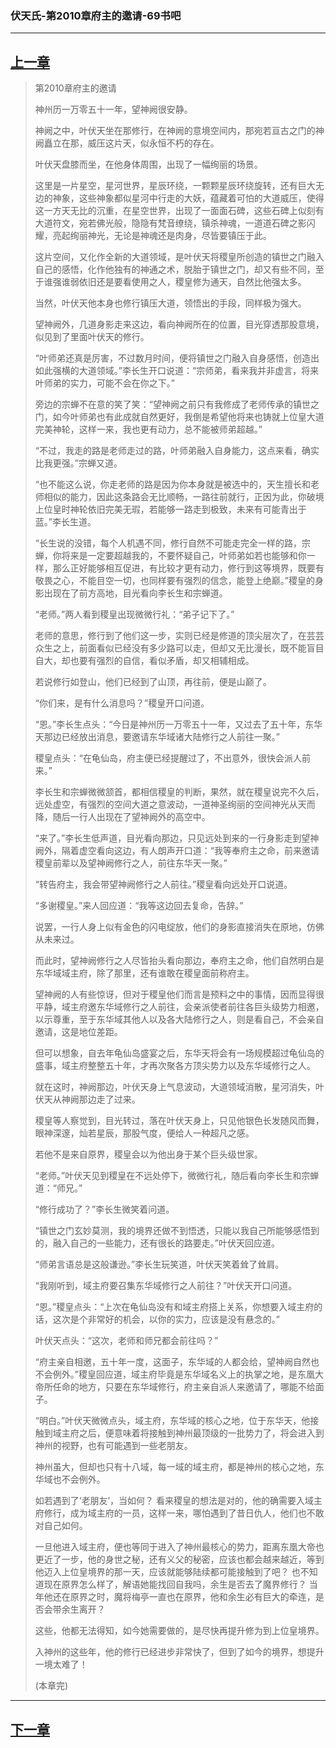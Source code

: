 ### 伏天氏-第2010章府主的邀请-69书吧

--------
[上一章](./0fe832b1151a5743d9290c159573b427.md)
--------


>
>
>
>第2010章府主的邀请
>
>神州历一万零五十一年，望神阙很安静。
>
>神阙之中，叶伏天坐在那修行，在神阙的意境空间内，那宛若亘古之门的神阙矗立在那，威压这片天，似永恒不朽的存在。
>
>叶伏天盘膝而坐，在他身体周围，出现了一幅绚丽的场景。
>
>这里是一片星空，星河世界，星辰环绕，一颗颗星辰环绕旋转，还有巨大无边的神象，这些神象都似星河中行走的大妖，蕴藏着可怕的大道威压，使得这一方天无比的沉重，在星空世界，出现了一面面石碑，这些石碑上似刻有大道符文，宛若佛光般，隐隐有梵音缭绕，镇杀神魂，一道道石碑之影闪耀，亮起绚丽神光，无论是神魂还是肉身，尽皆要镇压于此。
>
>这片空间，又化作全新的大道领域，是叶伏天将稷皇所创造的镇世之门融入自己的感悟，化作他独有的神通之术，脱胎于镇世之门，却又有些不同，至于谁强谁弱依旧还是要看使用之人，稷皇修为通天，自然比他强太多。
>
>当然，叶伏天他本身也修行镇压大道，领悟出的手段，同样极为强大。
>
>望神阙外，几道身影走来这边，看向神阙所在的位置，目光穿透那股意境，似见到了里面叶伏天的修行。
>
>“叶师弟还真是厉害，不过数月时间，便将镇世之门融入自身感悟，创造出如此强横的大道领域。”李长生开口说道：“宗师弟，看来我并非虚言，将来叶师弟的实力，可能不会在你之下。”
>
>旁边的宗蝉不在意的笑了笑：“望神阙之前只有我修成了老师传承的镇世之门，如今叶师弟也有此成就自然更好，我倒是希望他将来也铸就上位皇大道完美神轮，这样一来，我也更有动力，总不能被师弟超越。”
>
>“不过，我走的路是老师走过的路，叶师弟融入自身能力，这点来看，确实比我更强。”宗蝉又道。
>
>“也不能这么说，你走老师的路是因为你本身就是被选中的，天生擅长和老师相似的能力，因此这条路会无比顺畅，一路往前就行，正因为此，你破境上位皇时神轮依旧完美无瑕，若能够一路走到极致，未来有可能青出于蓝。”李长生道。
>
>“长生说的没错，每个人机遇不同，修行自然不可能走完全一样的路，宗蝉，你将来是一定要超越我的，不要怀疑自己，叶师弟如若也能够和你一样，那么正好能够相互促进，有比较才更有动力，修行到这等境界，既要有敬畏之心，不能目空一切，也同样要有强烈的信念，能登上绝巅。”稷皇的身影出现在了前方高地，目光看向李长生和宗蝉道。
>
>“老师。”两人看到稷皇出现微微行礼：“弟子记下了。”
>
>老师的意思，修行到了他们这一步，实则已经是修道的顶尖层次了，在芸芸众生之上，前面看似已经没有多少路可以走，但却又无比漫长，既不能盲目自大，却也要有强烈的自信，看似矛盾，却又相辅相成。
>
>若说修行如登山，他们已经到了山顶，再往前，便是山巅了。
>
>“你们来，是有什么消息吗？”稷皇开口问道。
>
>“恩。”李长生点头：“今日是神州历一万零五十一年，又过去了五十年，东华天那边已经放出消息，要邀请东华域诸大陆修行之人前往一聚。”
>
>稷皇点头：“在龟仙岛，府主便已经提醒过了，不出意外，很快会派人前来。”
>
>李长生和宗蝉微微颔首，都相信稷皇的判断，果然，就在稷皇说完不久后，远处虚空，有强烈的空间大道之意波动，一道神圣绚丽的空间神光从天而降，随后一行人出现在了望神阙外的高空中。
>
>“来了。”李长生低声道，目光看向那边，只见远处到来的一行身影走到望神阙外，隔着虚空看向这边，有人朗声开口道：“我等奉府主之命，前来邀请稷皇前辈以及望神阙修行之人，前往东华天一聚。”
>
>“转告府主，我会带望神阙修行之人前往。”稷皇看向远处开口说道。
>
>“多谢稷皇。”来人回应道：“我等这边回去复命，告辞。”
>
>说罢，一行人身上似有金色的闪电绽放，他们的身影直接消失在原地，仿佛从未来过。
>
>而此时，望神阙修行之人尽皆抬头看向那边，奉府主之命，他们自然明白是东华域域主府，除了那里，还有谁敢在稷皇面前称府主。
>
>望神阙的人有些惊讶，但对于稷皇他们而言是预料之中的事情，因而显得很平静，域主府邀东华域修行之人前往，会亲派使者前往各巨头级势力相邀，以示尊重，至于东华域其他人以及各大陆修行之人，则是看自己，不会亲自邀请，这是地位差距。
>
>但可以想象，自去年龟仙岛盛宴之后，东华天将会有一场规模超过龟仙岛的盛事，域主府整整五十年，才再次聚各方顶尖势力以及东华域修行之人。
>
>就在这时，神阙那边，叶伏天身上气息波动，大道领域消散，星河消失，叶伏天从神阙那边走了过来。
>
>稷皇等人察觉到，目光转过，落在叶伏天身上，只见他银色长发随风而舞，眼神深邃，灿若星辰，那股气度，便给人一种超凡之感。
>
>若他不是来自原界，稷皇会以为他出身于某个巨头级世家。
>
>“老师。”叶伏天见到稷皇在不远处停下，微微行礼，随后看向李长生和宗蝉道：“师兄。”
>
>“修行成功了？”李长生微笑着问道。
>
>“镇世之门玄妙莫测，我的境界还做不到悟透，只能以我自己所能够感悟到的，融入自己的一些能力，还有很长的路要走。”叶伏天回应道。
>
>“师弟言语总是这般谦逊。”李长生玩笑道，叶伏天笑着耸了耸肩。
>
>“我刚听到，域主府要召集东华域修行之人前往？”叶伏天开口问道。
>
>“恩。”稷皇点头：“上次在龟仙岛没有和域主府搭上关系，你想要入域主府的话，这次是个非常好的机会，以你的实力，应该是没有悬念的。”
>
>叶伏天点头：“这次，老师和师兄都会前往吗？”
>
>“府主亲自相邀，五十年一度，这面子，东华域的人都会给，望神阙自然也不会例外。”稷皇回应道，域主府毕竟是东华域名义上的执掌之地，是东凰大帝所任命的地方，只要在东华域修行，府主亲自派人来邀请了，哪能不给面子。
>
>“明白。”叶伏天微微点头，域主府，东华域的核心之地，位于东华天，他接触到域主府之后，便意味着将接触到神州最顶级的一批势力了，将会进入到神州的视野，也有可能遇到一些老朋友。
>
>神州虽大，但却也只有十八域，每一域的域主府，都是神州的核心之地，东华域也不会例外。
>
>如若遇到了‘老朋友’，当如何？
>看来稷皇的想法是对的，他的确需要入域主府修行，成为域主府的一员，这样一来，哪怕遇到了昔日仇人，他们也不敢对自己如何。
>
>一旦他进入域主府，便也等同于进入了神州最核心的势力，距离东凰大帝也更近了一步，他的身世之秘，还有义父的秘密，应该也都会越来越近，等到他迈入上位皇境界的那一天，应该就能够陆续都可能接触到了吧？
>也不知道现在原界怎么样了，解语她能找回自我吗，余生是否去了魔界修行？
>当年他还在原界之时，魔将梅亭一直也在原界，他和余生必有巨大的牵连，是否会带余生离开？
>
>这些，他都无法得知，如今她需要做的，是尽快再提升修为到上位皇境界。
>
>入神州的这些年，他的修行已经进步非常快了，但到了如今的境界，想提升一境太难了！
>
>(本章完)
>
>

--------
[下一章](./4dc8b3f3f54490e8ed53e4c1848fce32.md)
--------
